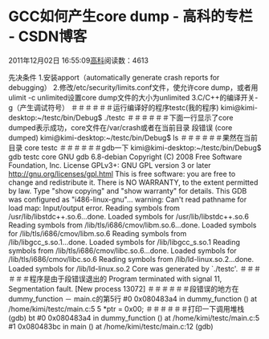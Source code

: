 
# GCC如何产生core dump - 高科的专栏 - CSDN博客

2011年12月02日 16:55:09[高科](https://me.csdn.net/pbymw8iwm)阅读数：4613


先决条件
1.安装apport（automatically generate crash reports for debugging）
2.修改/etc/security/limits.conf文件，使允许core dump，或者用ulimit -c unlimited设置core dump文件的大小为unlimited
3.C/C++的编译开关-g（产生调试符号）
＃＃＃＃＃＃运行编译好的程序testc(我的程序)
kimi@kimi-desktop:~/testc/bin/Debug$ ./testc
＃＃＃＃＃＃下面一行显示了core dumped表示成功，core文件在/var/crash或者在当前目录
段错误 (core dumped)
kimi@kimi-desktop:~/testc/bin/Debug$ ls
＃＃＃＃＃＃果然在当前目录
core testc
＃＃＃＃＃＃gdb一下
kimi@kimi-desktop:~/testc/bin/Debug$ gdb testc core
GNU gdb 6.8-debian
Copyright (C) 2008 Free Software Foundation, Inc.
License GPLv3+: GNU GPL version 3 or later <http://gnu.org/licenses/gpl.html>
This is free software: you are free to change and redistribute it.
There is NO WARRANTY, to the extent permitted by law. Type "show copying"
and "show warranty" for details.
This GDB was configured as "i486-linux-gnu"...
warning: Can't read pathname for load map: Input/output error.
Reading symbols from /usr/lib/libstdc++.so.6...done.
Loaded symbols for /usr/lib/libstdc++.so.6
Reading symbols from /lib/tls/i686/cmov/libm.so.6...done.
Loaded symbols for /lib/tls/i686/cmov/libm.so.6
Reading symbols from /lib/libgcc_s.so.1...done.
Loaded symbols for /lib/libgcc_s.so.1
Reading symbols from /lib/tls/i686/cmov/libc.so.6...done.
Loaded symbols for /lib/tls/i686/cmov/libc.so.6
Reading symbols from /lib/ld-linux.so.2...done.
Loaded symbols for /lib/ld-linux.so.2
Core was generated by `./testc'.
＃＃＃＃＃＃程序是由于段错误退出的
Program terminated with signal 11, Segmentation fault.
[New process 13072]
＃＃＃＃＃＃段错误的地方在dummy_function － main.c的第5行
\#0 0x080483a4 in dummy_function () at /home/kimi/testc/main.c:5
5 *ptr = 0x00;
＃＃＃＃＃＃打印一下调用堆栈
(gdb) bt
\#0 0x080483a4 in dummy_function () at /home/kimi/testc/main.c:5
\#1 0x080483bc in main () at /home/kimi/testc/main.c:12
(gdb)

